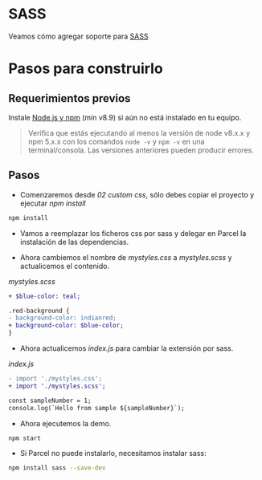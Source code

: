 # SASS

Veamos cómo agregar soporte para [SASS](https://sass-lang.com/)

# Pasos para construirlo

## Requerimientos previos

Instale [Node.js y npm](https://nodejs.org/en/) (min v8.9) si aún no está instalado en tu equipo.

> Verifica que estás ejecutando al menos la versión de node v8.x.x y npm 5.x.x con los comandos `node -v` y `npm -v` en una terminal/consola. Las versiones anteriores pueden producir errores.

## Pasos

- Comenzaremos desde _02 custom css_, sólo debes copiar el proyecto y ejecutar _npm install_

```bash
npm install
```

- Vamos a reemplazar los ficheros css por sass y delegar en Parcel la instalación de las dependencias.

- Ahora cambiemos el nombre de _mystyles.css_ a _mystyles.scss_ y actualicemos el contenido.

_mystyles.scss_

```diff
+ $blue-color: teal;

.red-background {
- background-color: indianred;
+ background-color: $blue-color;
}
```

- Ahora actualicemos _index.js_ para cambiar la extensión por sass.

_index.js_

```diff
- import './mystyles.css';
+ import './mystyles.scss';

const sampleNumber = 1;
console.log(`Hello from sample ${sampleNumber}`);
```

- Ahora ejecutemos la demo.

```bash
npm start
```

- Si Parcel no puede instalarlo, necesitamos instalar sass:

```bash
npm install sass --save-dev
```
